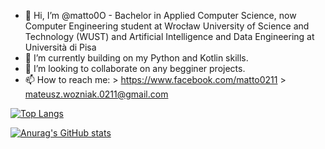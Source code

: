 - 👋 Hi, I’m @matto0O - Bachelor in Applied Computer Science, now Computer Engineering student at Wrocław University of Science and Technology (WUST) and Artificial Intelligence and Data Engineering at Università di Pisa
- 🌱 I’m currently building on my Python and Kotlin skills.
- 💞️ I’m looking to collaborate on any begginer projects.
- 📫 How to reach me:
      > https://www.facebook.com/matto0211
      > mateusz.wozniak.0211@gmail.com

[![Top Langs](https://github-readme-stats.vercel.app/api/top-langs/?username=matto0O&layout=compact)](https://github.com/anuraghazra/github-readme-stats)

[![Anurag's GitHub stats](https://github-readme-stats.vercel.app/api?username=matto0O&show_icons=true&theme=dracula)](https://github.com/anuraghazra/github-readme-stats)
